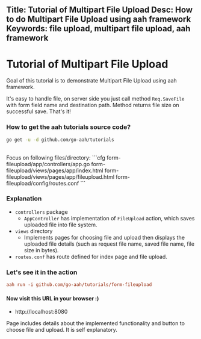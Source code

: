 Title: Tutorial of Multipart File Upload
Desc: How to do Multipart File Upload using aah framework
Keywords: file upload, multipart file upload, aah framework
---
# Tutorial of Multipart File Upload

Goal of this tutorial is to demonstrate Multipart File Upload using aah framework.

It's easy to handle file, on server side you just call method `Req.SaveFile` with form field name and destination path. Method returns file size on successful save. That's it!

### How to get the aah tutorials source code?

```bash
go get -u -d github.com/go-aah/tutorials
```

<br>
Focus on following files/directory:
```cfg
  form-fileupload/app/controllers/app.go
  form-fileupload/views/pages/app/index.html
  form-fileupload/views/pages/app/fileupload.html
  form-fileupload/config/routes.conf
```

### Explanation

  * `controllers` package
      - `AppController` has implementation of `FileUpload` action, which saves uploaded file into file system.
  * `views` directory
      - Implements pages for choosing file and upload then displays the uploaded file details (such as request file name, saved file name, file size in bytes).
  * `routes.conf` has route defined for index page and file upload.

### Let's see it in the action

```cfg
aah run -i github.com/go-aah/tutorials/form-fileupload
```

#### Now visit this URL in your browser :)

  * http://localhost:8080

Page includes details about the implemented functionality and button to choose file and upload. It is self explanatory.

<br><br>
